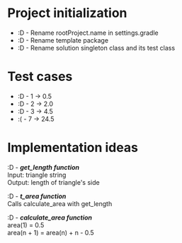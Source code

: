 # Project initialization
* :D - Rename rootProject.name in settings.gradle
* :D - Rename template package
* :D - Rename solution singleton class and its test class

# Test cases
* :D - 1 -> 0.5
* :D - 2 -> 2.0
* :D - 3 -> 4.5
* :( - 7 -> 24.5

# Implementation ideas
:D - ***get_length function***  
Input: triangle string  
Output: length of triangle's side

:D - ***t_area function***  
Calls calculate_area with get_length

:D - ***calculate_area function***  
area(1) = 0.5  
area(n + 1) = area(n) + n - 0.5